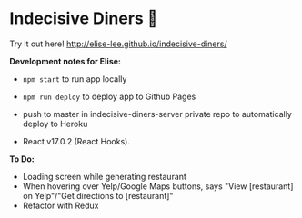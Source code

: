 # Indecisive Diners 🍔

Try it out here! http://elise-lee.github.io/indecisive-diners/

**Development notes for Elise:**

- `npm start` to run app locally

- `npm run deploy` to deploy app to Github Pages

- push to master in indecisive-diners-server private repo to automatically deploy to Heroku

- React v17.0.2 (React Hooks).

**To Do:**
- Loading screen while generating restaurant
- When hovering over Yelp/Google Maps buttons, says "View [restaurant] on Yelp"/"Get directions to [restaurant]"
- Refactor with Redux